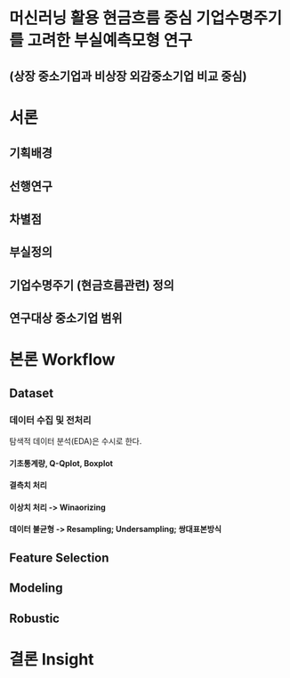 머신러닝 활용 현금흐름 중심 기업수명주기를 고려한 부실예측모형 연구
====================
(상장 중소기업과 비상장 외감중소기업 비교 중심)
-----------------------------

# 서론
## 기획배경
## 선행연구
## 차별점
## 부실정의
## 기업수명주기 (현금흐름관련) 정의
## 연구대상 중소기업 범위

# 본론 Workflow
## Dataset
### 데이터 수집 및 전처리
탐색적 데이터 분석(EDA)은 수시로 한다.
#### 기초통계량, Q-Qplot, Boxplot
#### 결측치 처리 
#### 이상치 처리 -> Winaorizing
#### 데이터 불균형 -> Resampling; Undersampling; 쌍대표본방식

## Feature Selection
## Modeling
## Robustic

# 결론 Insight
